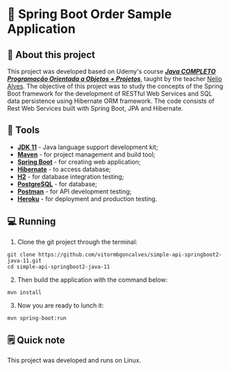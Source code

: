 # 🍃 Spring Boot Order Sample Application

## 🚀 About this project

This project was developed based on Udemy's course [*__Java COMPLETO Programação Orientada a Objetos + Projetos__*](https://www.udemy.com/course/java-curso-completo/), taught by the teacher [Nelio Alves](https://github.com/acenelio).
The objective of this project was to study the concepts of the Spring Boot framework for the development of RESTful Web Services and SQL data persistence using Hibernate ORM framework.
The code consists of Rest Web Services built with Spring Boot, JPA and Hibernate. 

## 🧰 Tools

- [**JDK 11**](https://www.oracle.com/br/java/technologies/javase-jdk11-downloads.html) - Java language support development kit;
- [**Maven**](https://maven.apache.org/) - for project management and build tool;
- [**Spring Boot**](https://docs.spring.io/spring-boot/docs/current/reference/htmlsingle/) - for creating web application;
- [**Hibernate**](https://hibernate.org/orm/documentation/5.5/) - to access database;
- [**H2**](https://www.h2database.com/html/main.html) - for database integration testing;
- [**PostgreSQL**](https://www.postgresql.org/) - for database;
- [**Postman**](https://www.postman.com/) - for API development testing;
- [**Heroku**](https://heroku.co) - for deployment and production testing.

## 💻 Running

1. Clone the git project through the terminal:

```shell
git clone https://github.com/vitormbgoncalves/simple-api-springboot2-java-11.git
cd simple-api-springboot2-java-11
```

2. Then build the application with the command below:

```shell
mvn install
```

3. Now you are ready to lunch it:

```shell
mvn spring-boot:run
```

## 🗒 Quick note

This project was developed and runs on Linux.
